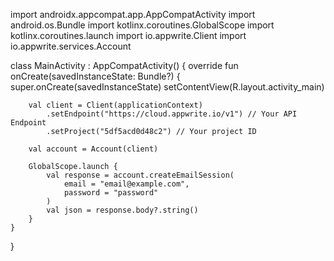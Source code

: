 import androidx.appcompat.app.AppCompatActivity
import android.os.Bundle
import kotlinx.coroutines.GlobalScope
import kotlinx.coroutines.launch
import io.appwrite.Client
import io.appwrite.services.Account

class MainActivity : AppCompatActivity() {
    override fun onCreate(savedInstanceState: Bundle?) {
        super.onCreate(savedInstanceState)
        setContentView(R.layout.activity_main)

        val client = Client(applicationContext)
            .setEndpoint("https://cloud.appwrite.io/v1") // Your API Endpoint
            .setProject("5df5acd0d48c2") // Your project ID

        val account = Account(client)

        GlobalScope.launch {
            val response = account.createEmailSession(
                email = "email@example.com",
                password = "password"
            )
            val json = response.body?.string()        
        }
    }
}
